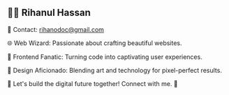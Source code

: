 ## 👨‍💻 Rihanul Hassan

📱 Contact:  rihanodoc@gmail.com

🌐 Web Wizard: Passionate about crafting beautiful websites.

🚀 Frontend Fanatic: Turning code into captivating user experiences.

🎨 Design Aficionado: Blending art and technology for pixel-perfect results.

🌟 Let's build the digital future together! Connect with me. 🌟

